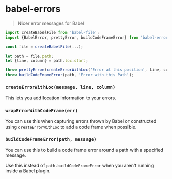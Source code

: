 # babel-errors

> Nicer error messages for Babel

```js
import createBabelFile from 'babel-file';
import {BabelError, prettyError, buildCodeFrameError} from 'babel-errors';

const file = createBabelFile(...);

let path = file.path;
let {line, column} = path.loc.start;

throw prettyError(createErrorWithLoc('Error at this position', line, column));
throw buildCodeFrameError(path, 'Error with this Path');
```

### `createErrorWithLoc(message, line, column)`

This lets you add location information to your errors.

### `wrapErrorWithCodeFrame(err)`

You can use this when capturing errors thrown by Babel or constructed using
`createErrorWithLoc` to add a code frame when possible.

### `buildCodeFrameError(path, message)`

You can use this to build a code frame error around a path with a specified
message.

Use this instead of `path.buildCodeFrameError` when you aren't running inside a
Babel plugin.
